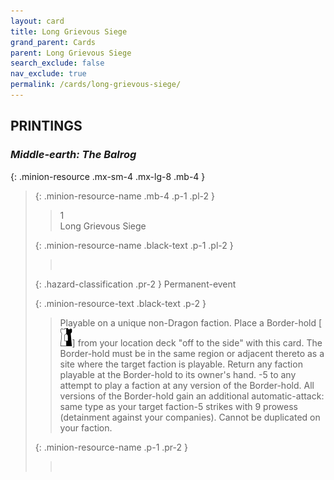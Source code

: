 ```yaml
---
layout: card
title: Long Grievous Siege
grand_parent: Cards
parent: Long Grievous Siege
search_exclude: false
nav_exclude: true
permalink: /cards/long-grievous-siege/
---
```


## PRINTINGS


### _Middle-earth: The Balrog_

{: .minion-resource .mx-sm-4 .mx-lg-8 .mb-4 }
> {: .minion-resource-name .mb-4 .p-1 .pl-2 }
> > <div class="hazard-mp">1</div>
> > <div class="card-name">Long Grievous Siege</div>
>
> {: .minion-resource-name .black-text .p-1 .pl-2 }
> > &nbsp;
>
> {: .hazard-classification .pr-2 }
> Permanent-event
>
> {: .minion-resource-text .black-text .p-2 }
> > Playable on a unique non-Dragon faction. Place a Border-hold \[![](/assets/images/border-hold.svg)] from your location deck "off to the side" with this card. The Border-hold must be in the same region or adjacent thereto as a site where the target faction is playable. Return any faction playable at the Border-hold to its owner's hand. -5 to any attempt to play a faction at any version of the Border-hold. All versions of the Border-hold gain an additional automatic-attack: same type as your target faction-5 strikes with 9 prowess (detainment against your companies). Cannot be duplicated on your faction. 
> 
> {: .minion-resource-name .p-1 .pr-2 }
> > <div class="card-shield"></div>
> > <div class="card-corruption-white">&nbsp;</div>

